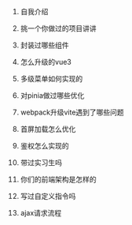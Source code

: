 1. 自我介绍

2. 挑一个你做过的项目讲讲
   
3. 封装过哪些组件
   
4. 怎么升级的vue3
   
5. 多级菜单如何实现的

6. 对pinia做过哪些优化
   
7. webpack升级vite遇到了哪些问题

8. 首屏加载怎么优化
   
9. 鉴权怎么实现的

10. 带过实习生吗

11. 你们的前端架构是怎样的

12. 写过自定义指令吗
    
13. ajax请求流程

